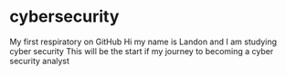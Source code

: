 # cybersecurity
My first respiratory on GitHub
Hi my name is Landon and I am studying cyber security
This will be the start if my journey to becoming a cyber security analyst 
